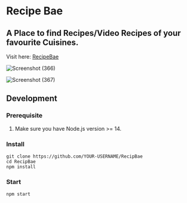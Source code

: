 # Recipe Bae

## A Place to find Recipes/Video Recipes of your favourite Cuisines. 
  Visit here: [RecipeBae](https://recipebae.vercel.app/)

![Screenshot (366)](https://user-images.githubusercontent.com/58587256/152737090-58c94aa4-7e91-4a38-960d-82af3f2dbddb.png)

![Screenshot (367)](https://user-images.githubusercontent.com/58587256/152737050-75c8e328-fc1e-414b-817e-8e54d24d6718.png)

## Development

### Prerequisite
1. Make sure you have Node.js version >= 14.

### Install

```
git clone https://github.com/YOUR-USERNAME/RecipBae
cd RecipBae
npm install
```

### Start

```
npm start
```
